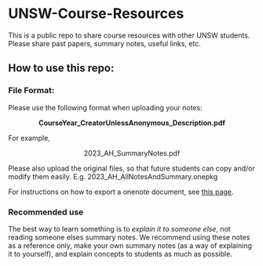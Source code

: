 # UNSW-Course-Resources
This is a public repo to share course resources with other UNSW students. Please share past papers, summary notes, useful links, etc.

## How to use this repo:

### File Format:
Please use the following format when uploading your notes:

<p align="center"><b>CourseYear_CreatorUnlessAnonymous_Description.pdf</b></p>

For example,
<p align="center">2023_AH_SummaryNotes.pdf</p>

Please also upload the original files, so that future students can copy and/or modify them easily. E.g.
2023_AH_AllNotesAndSummary.onepkg

For instructions on how to export a onenote document, see [this page](https://gist.github.com/attituding/edc67e0cd32d2adf413dc48965e6cec8).

### Recommended use
The best way to learn something is to *explain it to someone else*, not reading someone elses summary notes. We recommend using these notes as a reference only, make your own summary notes (as a way of explaining it to yourself), and explain concepts to students as much as possible.
